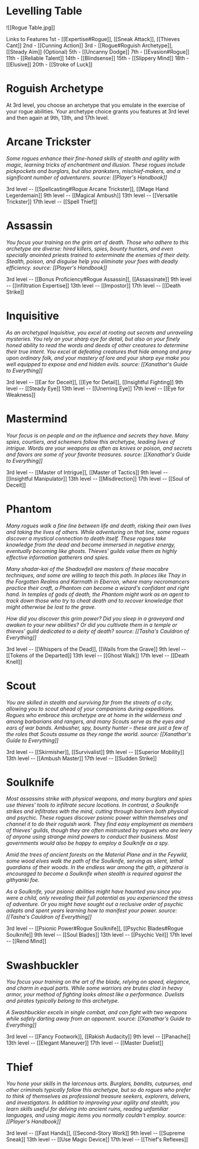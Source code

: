 # Levelling Table

![[Rogue Table.jpg]]

Links to Features
1st - [[Expertise#Rogue]], [[Sneak Attack]], [[Thieves Cant]]
2nd - [[Cunning Action]]
3rd - [[Rogue#Roguish Archetype]], [[Steady Aim]] (Optional)
5th - [[Uncanny Dodge]]
7th - [[Evasion#Rogue]]
11th - [[Reliable Talent]]
14th - [[Blindsense]]
15th - [[Slippery Mind]]
18th - [[Elusive]]
20th - [[Stroke of Luck]]

# Roguish Archetype
At 3rd level, you choose an archetype that you emulate in the exercise of your rogue abilities. Your archetype choice grants you features at 3rd level and then again at 9th, 13th, and 17th level.

# Arcane Trickster
*Some rogues enhance their fine-honed skills of stealth and agility with magic, learning tricks of enchantment and illusion. These rogues include pickpockets and burglars, but also pranksters, mischief-makers, and a significant number of adventurers.*
*source: [[Player's Handbook]]*

3rd level -- [[Spellcasting#Rogue Arcane Trickster]], [[Mage Hand Legerdemain]]
9th level -- [[Magical Ambush]]
13th level -- [[Versatile Trickster]]
17th level -- [[Spell Thief]]

# Assassin
*You focus your training on the grim art of death. Those who adhere to this archetype are diverse: hired killers, spies, bounty hunters, and even specially anointed priests trained to exterminate the enemies of their deity. Stealth, poison, and disguise help you eliminate your foes with deadly efficiency.*
*source: [[Player's Handbook]]*

3rd level -- [[Bonus Proficiency#Rogue Assassin]], [[Assassinate]]
9th level -- [[Infiltration Expertise]]
13th level -- [[Impostor]]
17th level -- [[Death Strike]]


# Inquisitive
*As an archetypal Inquisitive, you excel at rooting out secrets and unraveling mysteries. You rely on your sharp eye for detail, but also on your finely honed ability to read the words and deeds of other creatures to determine their true intent. You excel at defeating creatures that hide among and prey upon ordinary folk, and your mastery of lore and your sharp eye make you well equipped to expose and end hidden evils.*
*source: [[Xanathar's Guide to Everything]]*

3rd level -- [[Ear for Deceit]], [[Eye for Detail]], [[Insightful Fighting]]
9th level -- [[Steady Eye]]
13th level -- [[Unerring Eye]]
17th level -- [[Eye for Weakness]]

# Mastermind
*Your focus is on people and on the influence and secrets they have. Many spies, courtiers, and schemers follow this archetype, leading lives of intrigue. Words are your weapons as often as knives or poison, and secrets and favors are some of your favorite treasures.*
*source: [[Xanathar's Guide to Everything]]*

3rd level -- [[Master of Intrigue]], [[Master of Tactics]]
9th level -- [[Insightful Manipulator]]
13th level -- [[Misdirection]]
17th level -- [[Soul of Deceit]]

# Phantom
*Many rogues walk a fine line between life and death, risking their own lives and taking the lives of others. While adventuring on that line, some rogues discover a mystical connection to death itself. These rogues take knowledge from the dead and become immersed in negative energy, eventually becoming like ghosts. Thieves' guilds value them as highly effective information gatherers and spies.*

*Many shadar-kai of the Shadowfell are masters of these macabre techniques, and some are willing to teach this path. In places like Thay in the Forgotten Realms and Karrnath in Eberron, where many necromancers practice their craft, a Phantom can become a wizard's confidant and right hand. In temples of gods of death, the Phantom might work as an agent to track down those who try to cheat death and to recover knowledge that might otherwise be lost to the grave.*

*How did you discover this grim power? Did you sleep in a graveyard and awaken to your new abilities? Or did you cultivate them in a temple or thieves' guild dedicated to a deity of death?*
*source: [[Tasha's Cauldron of Everything]]*

3rd level -- [[Whispers of the Dead]], [[Wails from the Grave]]
9th level -- [[Tokens of the Departed]]
13th level -- [[Ghost Walk]]
17th level -- [[Death Knell]]


# Scout
*You are skilled in stealth and surviving far from the streets of a city, allowing you to scout ahead of your companions during expeditions. Rogues who embrace this archetype are at home in the wilderness and among barbarians and rangers, and many Scouts serve as the eyes and ears of war bands. Ambusher, spy, bounty hunter – these are just a few of the roles that Scouts assume as they range the world.*
*source: [[Xanathar's Guide to Everything]]*

3rd level -- [[Skirmisher]], [[Survivalist]]
9th level -- [[Superior Mobility]]
13th level -- [[Ambush Master]]
17th level -- [[Sudden Strike]]

# Soulknife
*Most assassins strike with physical weapons, and many burglars and spies use thieves' tools to infiltrate secure locations. In contrast, a Soulknife strikes and infiltrates with the mind, cutting through barriers both physical and psychic. These rogues discover psionic power within themselves and channel it to do their roguish work. They find easy employment as members of thieves' guilds, though they are often mistrusted by rogues who are leery of anyone using strange mind powers to conduct their business. Most governments would also be happy to employ a Soulknife as a spy.*

*Amid the trees of ancient forests on the Material Plane and in the Feywild, some wood elves walk the path of the Soulknife, serving as silent, lethal guardians of their woods. In the endless war among the gith, a githzerai is encouraged to become a Soulknife when stealth is required against the githyanki foe.*

*As a Soulknife, your psionic abilities might have haunted you since you were a child, only revealing their full potential as you experienced the stress of adventure. Or you might have sought out a reclusive order of psychic adepts and spent years learning how to manifest your power.*
*source: [[Tasha's Cauldron of Everything]]*

3rd level -- [[Psionic Power#Rogue Soulknife]], [[Psychic Blades#Rogue Soulknife]]
9th level -- [[Soul Blades]]
13th level -- [[Psychic Veil]]
17th level -- [[Rend Mind]]

# Swashbuckler
*You focus your training on the art of the blade, relying on speed, elegance, and charm in equal parts. While some warriors are brutes clad in heavy armor, your method of fighting looks almost like a performance. Duelists and pirates typically belong to this archetype.*

*A Swashbuckler excels in single combat, and can fight with two weapons while safely darting away from an opponent.*
*source: [[Xanathar's Guide to Everything]]*

3rd level -- [[Fancy Footwork]], [[Rakish Audacity]]
9th level -- [[Panache]]
13th level -- [[Elegant Maneuver]]
17th level -- [[Master Duelist]]

# Thief
*You hone your skills in the larcenous arts. Burglars, bandits, cutpurses, and other criminals typically follow this archetype, but so do rogues who prefer to think of themselves as professional treasure seekers, explorers, delvers, and investigators. In addition to improving your agility and stealth, you learn skills useful for delving into ancient ruins, reading unfamiliar languages, and using magic items you normally couldn't employ.*
*source: [[Player's Handbook]]*

3rd level -- [[Fast Hands]], [[Second-Story Work]]
9th level -- [[Supreme Sneak]]
13th level -- [[Use Magic Device]]
17th level -- [[Thief's Reflexes]]

